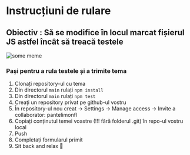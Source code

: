 # Instrucțiuni de rulare

## Obiectiv : Să se modifice în locul marcat fișierul JS astfel încât să treacă testele
![some meme]("https://preview.redd.it/cgxof0jkru551.png?width=480")

### Pași pentru a rula testele și a trimite tema
1. Clonați repository-ul cu tema
2. Din directorul `main` rulați `npm install`
3. Din directorul `main` rulați `npm test`
4. Creați un repository privat pe github-ul vostru
5. În repository-ul nou creat -> Settings -> Manage access -> Invite a collaborator: pantelimonfl
6. Copiați conținutul temei voastre (!!! fără folderul .git) în repo-ul vostru local
7. Push
8. Completați formularul primit
9. Sit back and relax :tropical_drink:
